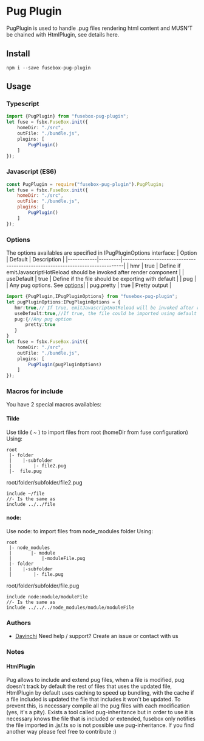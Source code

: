 # Pug Plugin
PugPlugin is used to handle .pug files rendering html content and MUSN'T be chained with HtmlPlugin, see details here.

## Install
    npm i --save fusebox-pug-plugin
    
## Usage

### Typescript

```Typescript
import {PugPlugin} from "fusebox-pug-plugin";
let fuse = fsbx.FuseBox.init({
    homeDir: "./src",
    outFile: "./bundle.js",
    plugins: [
	    PugPlugin()
    ]
});
```
### Javascript (ES6)

```javascript
const PugPlugin = require("fusebox-pug-plugin").PugPlugin;
let fuse = fsbx.FuseBox.init({
    homeDir: "./src",
    outFile: "./bundle.js",
    plugins: [
	    PugPlugin()
    ]
});
```
### Options
The options availables are specified in IPugPluginOptions interface:
| Option     | Default | Description                                                                  |
|------------|---------|------------------------------------------------------------------------------|
| hmr        | true    | Define if emitJavascriptHotReload should be invoked after render component   |
| useDefault | true    | Define if the file should be exporting with default                          |
| pug        |         | Any pug options. See [options](https://pugjs.org/api/reference.html#options )|
| pug.pretty | true    | Pretty output                                                                |

```Typescript
import {PugPlugin,IPugPluginOptions} from "fusebox-pug-plugin";
let pugPluginOptions:IPugPluginOptions = {
   hmr:true,// If true, emitJavascriptHotReload will be invoked after render component
   useDefault:true,//If true, the file could be imported using default export
   pug:{//Any pug option
       pretty:true
   }
}
let fuse = fsbx.FuseBox.init({
    homeDir: "./src",
    outFile: "./bundle.js",
    plugins: [
	    PugPlugin(pugPluginOptions)
    ]
});
```	
### Macros for include
You have 2 special macros availables:

#### Tilde
Use tilde ( ~ ) to import files from root (homeDir from fuse configuration)
Using:
```
root
 |- folder
 |    |-subfolder
 |		  |- file2.pug
 |-  file.pug 
```
root/folder/subfolder/file2.pug
```jade
include ~/file
//- Is the same as
include ../../file
```

#### node:
Use node: to import files from node_modules folder
Using:
```
root
 |- node_modules
 |		 |- module
 |			 |-moduleFile.pug
 |- folder
 |    |-subfolder
 |		  |- file.pug
```
root/folder/subfolder/file.pug
```jade
include node:module/moduleFile
//- Is the same as
include ../../../node_modules/module/moduleFile
```

### Authors
- [Davinchi](http://www.davinchi.es/) Need help / support? Create an issue or contact with us

### Notes
#### HtmlPlugin
Pug allows to include and extend pug files, when a file is modified, pug doesn't track by default the rest of files that uses the updated file, HtmlPlugin by default uses caching to speed up bundling, with the cache if a file included is updated the file that includes it won't be updated.
To prevent this, is necessary compile all the pug files with each modification (yes, it's a pity).
Exists a tool called pug-inheritance but in order to use it is necessary knows the file that is included or extended, fusebox only notifies the file imported in .js/.ts so is not possible use pug-inheritance.
If you find another way please feel free to contribute :)